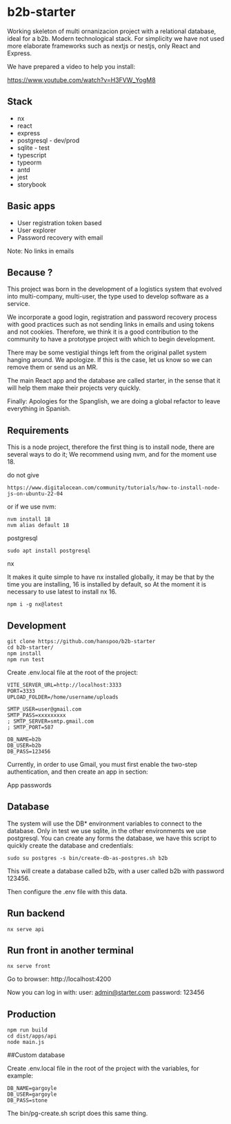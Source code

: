 # b2b-starter

Working skeleton of multi ornanizacion project with a relational database, ideal for a b2b. Modern technological stack.
For simplicity we have not used more elaborate frameworks such as nextjs or nestjs, only React and Express.

We have prepared a video to help you install:

https://www.youtube.com/watch?v=H3FVW_YogM8

## Stack

- nx
- react
- express
- postgresql - dev/prod
- sqlite - test
- typescript
- typeorm
- antd
- jest
- storybook

## Basic apps

- User registration token based
- User explorer
- Password recovery with email

Note: No links in emails

## Because ?

This project was born in the development of a logistics system that evolved into multi-company, multi-user, the type used to develop software as a service.

We incorporate a good login, registration and password recovery process with good practices such as not sending links in emails and using tokens and not cookies. Therefore, we think it is a good contribution to the community to have a prototype project with which to begin development.

There may be some vestigial things left from the original pallet system hanging around. We apologize. If this is the case, let us know so we can remove them or send us an MR.

The main React app and the database are called starter, in the sense that it will help them make their projects very quickly.

Finally: Apologies for the Spanglish, we are doing a global refactor to leave everything in Spanish.

## Requirements

This is a node project, therefore the first thing is to install node, there are several
ways to do it; We recommend using nvm, and for the moment use 18.

do not give

```
https://www.digitalocean.com/community/tutorials/how-to-install-node-js-on-ubuntu-22-04
```

or if we use nvm:

```
nvm install 18
nvm alias default 18
```

postgresql

```
sudo apt install postgresql
```

nx

It makes it quite simple to have nx installed globally, it may be that by the time you are installing, 16 is installed by default, so
At the moment it is necessary to use latest to install nx 16.

```
npm i -g nx@latest
```

## Development

```
git clone https://github.com/hanspoo/b2b-starter
cd b2b-starter/
npm install
npm run test
```

Create .env.local file at the root of the project:

```
VITE_SERVER_URL=http://localhost:3333
PORT=3333
UPLOAD_FOLDER=/home/username/uploads

SMTP_USER=user@gmail.com
SMTP_PASS=xxxxxxxxx
; SMTP_SERVER=smtp.gmail.com
; SMTP_PORT=587

DB_NAME=b2b
DB_USER=b2b
DB_PASS=123456
```

Currently, in order to use Gmail, you must first enable the
two-step authentication, and then create an app in section:

App passwords

## Database

The system will use the DB\* environment variables to connect to the database.
Only in test we use sqlite, in the other environments we use postgresql. You can create any
forms the database, we have this script to quickly create the database and credentials:

```
sudo su postgres -s bin/create-db-as-postgres.sh b2b
```

This will create a database called b2b, with a user called b2b with
password 123456.

Then configure the .env file with this data.

## Run backend

```
nx serve api
```

## Run front in another terminal

```
nx serve front
```

Go to browser:
http://localhost:4200

Now you can log in with:
user:
admin@starter.com
password:
123456

## Production

```
npm run build
cd dist/apps/api
node main.js
```

##Custom database

Create .env.local file in the root of the project with the variables, for example:

```
DB_NAME=gargoyle
DB_USER=gargoyle
DB_PASS=stone
```

The bin/pg-create.sh script does this same thing.
